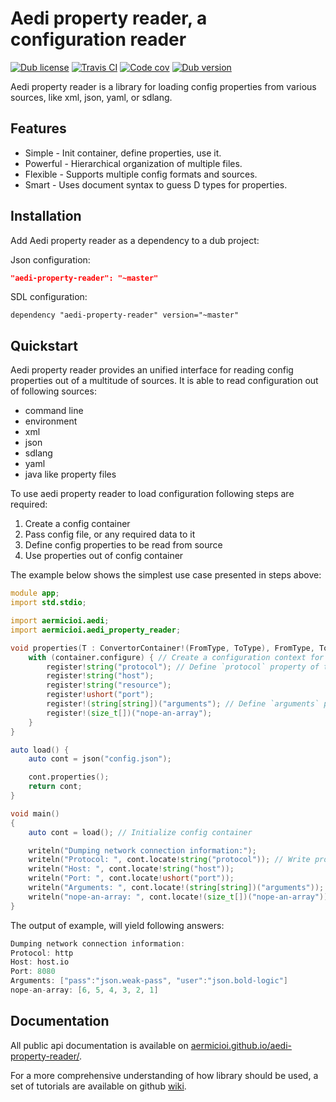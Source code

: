 # Aedi property reader, a configuration reader

[![Dub license](https://img.shields.io/dub/l/aedi-property-reader.svg)]()
[![Travis CI](https://img.shields.io/travis/aermicioi/aedi-property-reader/master.svg)](https://travis-ci.org/aermicioi/aedi-property-reader)
[![Code cov](https://img.shields.io/codecov/c/github/aermicioi/aedi-property-reader.svg)]()
[![Dub version](https://img.shields.io/dub/v/aedi-property-reader.svg)](https://code.dlang.org/packages/aedi-property-reader)

Aedi property reader is a library for loading config properties from various sources,
like xml, json, yaml, or sdlang.

## Features

- Simple - Init container, define properties, use it.
- Powerful - Hierarchical organization of multiple files.
- Flexible - Supports multiple config formats and sources.
- Smart - Uses document syntax to guess D types for properties.

## Installation

Add Aedi property reader as a dependency to a dub project:

Json configuration:

```json
"aedi-property-reader": "~master"
```

SDL configuration:

```sdl
dependency "aedi-property-reader" version="~master"
```

## Quickstart

Aedi property reader provides an unified interface for reading config properties out of
a multitude of sources. It is able to read configuration out of following sources:

- command line
- environment
- xml
- json
- sdlang
- yaml
- java like property files

To use aedi property reader to load configuration following steps are required:

1. Create a config container
2. Pass config file, or any required data to it
3. Define config properties to be read from source
4. Use properties out of config container

The example below shows the simplest use case presented in steps above:

```d
module app;
import std.stdio;

import aermicioi.aedi;
import aermicioi.aedi_property_reader;

void properties(T : ConvertorContainer!(FromType, ToType), FromType, ToType)(T container) {
	with (container.configure) { // Create a configuration context for config container
		register!string("protocol"); // Define `protocol` property of type `string`
		register!string("host");
		register!string("resource");
		register!ushort("port");
		register!(string[string])("arguments"); // Define `arguments` property of type `string[string]`
		register!(size_t[])("nope-an-array");
	}
}

auto load() {
	auto cont = json("config.json");

	cont.properties();
	return cont;
}

void main()
{
	auto cont = load(); // Initialize config container

	writeln("Dumping network connection information:");
	writeln("Protocol: ", cont.locate!string("protocol")); // Write property found in configuration
	writeln("Host: ", cont.locate!string("host"));
	writeln("Port: ", cont.locate!ushort("port"));
	writeln("Arguments: ", cont.locate!(string[string])("arguments")); // Write property found in configuration
	writeln("nope-an-array: ", cont.locate!(size_t[])("nope-an-array"));
}
```

The output of example, will yield following answers:
```d
Dumping network connection information:
Protocol: http
Host: host.io
Port: 8080
Arguments: ["pass":"json.weak-pass", "user":"json.bold-logic"]
nope-an-array: [6, 5, 4, 3, 2, 1]
```

## Documentation

All public api documentation is available on [aermicioi.github.io/aedi-property-reader/](https://aermicioi.github.io/aedi-property-reader/).

For a more comprehensive understanding of how library should be used, a set of tutorials are available on
github [wiki](https://github.com/aermicioi/aedi-property-reader/wiki).